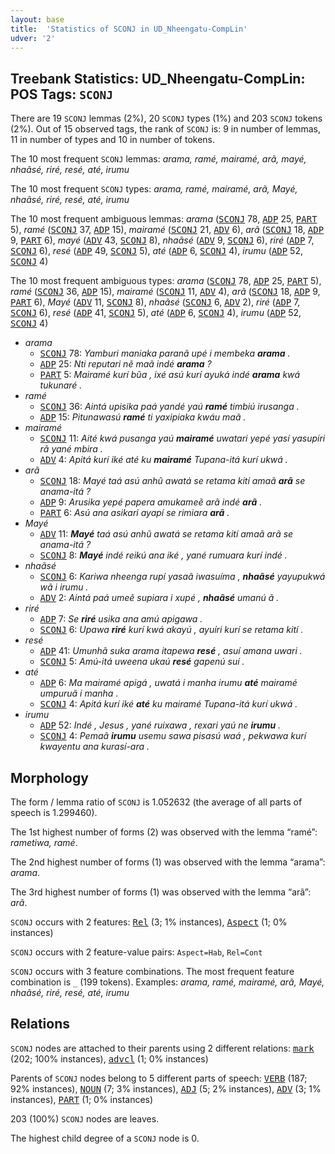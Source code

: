 ```yaml
---
layout: base
title:  'Statistics of SCONJ in UD_Nheengatu-CompLin'
udver: '2'
---
```


## Treebank Statistics: UD_Nheengatu-CompLin: POS Tags: `SCONJ`

There are 19 `SCONJ` lemmas (2%), 20 `SCONJ` types (1%) and 203 `SCONJ` tokens (2%).
Out of 15 observed tags, the rank of `SCONJ` is: 9 in number of lemmas, 11 in number of types and 10 in number of tokens.

The 10 most frequent `SCONJ` lemmas: <em>arama, ramé, mairamé, arã, mayé, nhaãsé, riré, resé, até, irumu</em>

The 10 most frequent `SCONJ` types:  <em>arama, ramé, mairamé, arã, Mayé, nhaãsé, riré, resé, até, irumu</em>

The 10 most frequent ambiguous lemmas: <em>arama</em> (<tt><a href="yrl_complin-pos-SCONJ.html">SCONJ</a></tt> 78, <tt><a href="yrl_complin-pos-ADP.html">ADP</a></tt> 25, <tt><a href="yrl_complin-pos-PART.html">PART</a></tt> 5), <em>ramé</em> (<tt><a href="yrl_complin-pos-SCONJ.html">SCONJ</a></tt> 37, <tt><a href="yrl_complin-pos-ADP.html">ADP</a></tt> 15), <em>mairamé</em> (<tt><a href="yrl_complin-pos-SCONJ.html">SCONJ</a></tt> 21, <tt><a href="yrl_complin-pos-ADV.html">ADV</a></tt> 6), <em>arã</em> (<tt><a href="yrl_complin-pos-SCONJ.html">SCONJ</a></tt> 18, <tt><a href="yrl_complin-pos-ADP.html">ADP</a></tt> 9, <tt><a href="yrl_complin-pos-PART.html">PART</a></tt> 6), <em>mayé</em> (<tt><a href="yrl_complin-pos-ADV.html">ADV</a></tt> 43, <tt><a href="yrl_complin-pos-SCONJ.html">SCONJ</a></tt> 8), <em>nhaãsé</em> (<tt><a href="yrl_complin-pos-ADV.html">ADV</a></tt> 9, <tt><a href="yrl_complin-pos-SCONJ.html">SCONJ</a></tt> 6), <em>riré</em> (<tt><a href="yrl_complin-pos-ADP.html">ADP</a></tt> 7, <tt><a href="yrl_complin-pos-SCONJ.html">SCONJ</a></tt> 6), <em>resé</em> (<tt><a href="yrl_complin-pos-ADP.html">ADP</a></tt> 49, <tt><a href="yrl_complin-pos-SCONJ.html">SCONJ</a></tt> 5), <em>até</em> (<tt><a href="yrl_complin-pos-ADP.html">ADP</a></tt> 6, <tt><a href="yrl_complin-pos-SCONJ.html">SCONJ</a></tt> 4), <em>irumu</em> (<tt><a href="yrl_complin-pos-ADP.html">ADP</a></tt> 52, <tt><a href="yrl_complin-pos-SCONJ.html">SCONJ</a></tt> 4)

The 10 most frequent ambiguous types:  <em>arama</em> (<tt><a href="yrl_complin-pos-SCONJ.html">SCONJ</a></tt> 78, <tt><a href="yrl_complin-pos-ADP.html">ADP</a></tt> 25, <tt><a href="yrl_complin-pos-PART.html">PART</a></tt> 5), <em>ramé</em> (<tt><a href="yrl_complin-pos-SCONJ.html">SCONJ</a></tt> 36, <tt><a href="yrl_complin-pos-ADP.html">ADP</a></tt> 15), <em>mairamé</em> (<tt><a href="yrl_complin-pos-SCONJ.html">SCONJ</a></tt> 11, <tt><a href="yrl_complin-pos-ADV.html">ADV</a></tt> 4), <em>arã</em> (<tt><a href="yrl_complin-pos-SCONJ.html">SCONJ</a></tt> 18, <tt><a href="yrl_complin-pos-ADP.html">ADP</a></tt> 9, <tt><a href="yrl_complin-pos-PART.html">PART</a></tt> 6), <em>Mayé</em> (<tt><a href="yrl_complin-pos-ADV.html">ADV</a></tt> 11, <tt><a href="yrl_complin-pos-SCONJ.html">SCONJ</a></tt> 8), <em>nhaãsé</em> (<tt><a href="yrl_complin-pos-SCONJ.html">SCONJ</a></tt> 6, <tt><a href="yrl_complin-pos-ADV.html">ADV</a></tt> 2), <em>riré</em> (<tt><a href="yrl_complin-pos-ADP.html">ADP</a></tt> 7, <tt><a href="yrl_complin-pos-SCONJ.html">SCONJ</a></tt> 6), <em>resé</em> (<tt><a href="yrl_complin-pos-ADP.html">ADP</a></tt> 41, <tt><a href="yrl_complin-pos-SCONJ.html">SCONJ</a></tt> 5), <em>até</em> (<tt><a href="yrl_complin-pos-ADP.html">ADP</a></tt> 6, <tt><a href="yrl_complin-pos-SCONJ.html">SCONJ</a></tt> 4), <em>irumu</em> (<tt><a href="yrl_complin-pos-ADP.html">ADP</a></tt> 52, <tt><a href="yrl_complin-pos-SCONJ.html">SCONJ</a></tt> 4)


* <em>arama</em>
  * <tt><a href="yrl_complin-pos-SCONJ.html">SCONJ</a></tt> 78: <em>Yamburi maniaka paranã upé i membeka <b>arama</b> .</em>
  * <tt><a href="yrl_complin-pos-ADP.html">ADP</a></tt> 25: <em>Nti reputari nẽ maã indé <b>arama</b> ?</em>
  * <tt><a href="yrl_complin-pos-PART.html">PART</a></tt> 5: <em>Mairamé kurí bũa , ixé asú kurí ayuká indé <b>arama</b> kwá tukunaré .</em>
* <em>ramé</em>
  * <tt><a href="yrl_complin-pos-SCONJ.html">SCONJ</a></tt> 36: <em>Aintá upisika paá yandé yaú <b>ramé</b> timbiú irusanga .</em>
  * <tt><a href="yrl_complin-pos-ADP.html">ADP</a></tt> 15: <em>Pitunawasú <b>ramé</b> ti yaxipiaka kwáu maã .</em>
* <em>mairamé</em>
  * <tt><a href="yrl_complin-pos-SCONJ.html">SCONJ</a></tt> 11: <em>Aité kwá pusanga yaú <b>mairamé</b> uwatari yepé yasí yasupiri rã yané mbira .</em>
  * <tt><a href="yrl_complin-pos-ADV.html">ADV</a></tt> 4: <em>Apitá kurí iké até ku <b>mairamé</b> Tupana-itá kurí ukwá .</em>
* <em>arã</em>
  * <tt><a href="yrl_complin-pos-SCONJ.html">SCONJ</a></tt> 18: <em>Mayé taá asú anhũ awatá se retama kití amaã <b>arã</b> se anama-itá ?</em>
  * <tt><a href="yrl_complin-pos-ADP.html">ADP</a></tt> 9: <em>Arusika yepé papera amukameẽ arã indé <b>arã</b> .</em>
  * <tt><a href="yrl_complin-pos-PART.html">PART</a></tt> 6: <em>Asú ana asikari ayapí se rimiara <b>arã</b> .</em>
* <em>Mayé</em>
  * <tt><a href="yrl_complin-pos-ADV.html">ADV</a></tt> 11: <em><b>Mayé</b> taá asú anhũ awatá se retama kití amaã arã se anama-itá ?</em>
  * <tt><a href="yrl_complin-pos-SCONJ.html">SCONJ</a></tt> 8: <em><b>Mayé</b> indé reikú ana iké , yané rumuara kurí indé .</em>
* <em>nhaãsé</em>
  * <tt><a href="yrl_complin-pos-SCONJ.html">SCONJ</a></tt> 6: <em>Kariwa nheenga rupí yasaã iwasuíma , <b>nhaãsé</b> yayupukwá wã i irumu .</em>
  * <tt><a href="yrl_complin-pos-ADV.html">ADV</a></tt> 2: <em>Aintá paá umeẽ supiara i xupé , <b>nhaãsé</b> umanú ã .</em>
* <em>riré</em>
  * <tt><a href="yrl_complin-pos-ADP.html">ADP</a></tt> 7: <em>Se <b>riré</b> usika ana amú apigawa .</em>
  * <tt><a href="yrl_complin-pos-SCONJ.html">SCONJ</a></tt> 6: <em>Upawa <b>riré</b> kurí kwá akayú , ayuíri kurí se retama kití .</em>
* <em>resé</em>
  * <tt><a href="yrl_complin-pos-ADP.html">ADP</a></tt> 41: <em>Umunhã suka arama itapewa <b>resé</b> , asuí amana uwari .</em>
  * <tt><a href="yrl_complin-pos-SCONJ.html">SCONJ</a></tt> 5: <em>Amú-itá uweena ukaú <b>resé</b> gapenú suí .</em>
* <em>até</em>
  * <tt><a href="yrl_complin-pos-ADP.html">ADP</a></tt> 6: <em>Ma mairamé apigá , uwatá i manha irumu <b>até</b> mairamé umpuruã i manha .</em>
  * <tt><a href="yrl_complin-pos-SCONJ.html">SCONJ</a></tt> 4: <em>Apitá kurí iké <b>até</b> ku mairamé Tupana-itá kurí ukwá .</em>
* <em>irumu</em>
  * <tt><a href="yrl_complin-pos-ADP.html">ADP</a></tt> 52: <em>Indé , Jesus , yané ruixawa , rexari yaú ne <b>irumu</b> .</em>
  * <tt><a href="yrl_complin-pos-SCONJ.html">SCONJ</a></tt> 4: <em>Pemaã <b>irumu</b> usemu sawa pisasú waá , pekwawa kurí kwayentu ana kurasí-ara .</em>

## Morphology

The form / lemma ratio of `SCONJ` is 1.052632 (the average of all parts of speech is 1.299460).

The 1st highest number of forms (2) was observed with the lemma “ramé”: <em>rametiwa, ramé</em>.

The 2nd highest number of forms (1) was observed with the lemma “arama”: <em>arama</em>.

The 3rd highest number of forms (1) was observed with the lemma “arã”: <em>arã</em>.

`SCONJ` occurs with 2 features: <tt><a href="yrl_complin-feat-Rel.html">Rel</a></tt> (3; 1% instances), <tt><a href="yrl_complin-feat-Aspect.html">Aspect</a></tt> (1; 0% instances)

`SCONJ` occurs with 2 feature-value pairs: `Aspect=Hab`, `Rel=Cont`

`SCONJ` occurs with 3 feature combinations.
The most frequent feature combination is `_` (199 tokens).
Examples: <em>arama, ramé, mairamé, arã, Mayé, nhaãsé, riré, resé, até, irumu</em>


## Relations

`SCONJ` nodes are attached to their parents using 2 different relations: <tt><a href="yrl_complin-dep-mark.html">mark</a></tt> (202; 100% instances), <tt><a href="yrl_complin-dep-advcl.html">advcl</a></tt> (1; 0% instances)

Parents of `SCONJ` nodes belong to 5 different parts of speech: <tt><a href="yrl_complin-pos-VERB.html">VERB</a></tt> (187; 92% instances), <tt><a href="yrl_complin-pos-NOUN.html">NOUN</a></tt> (7; 3% instances), <tt><a href="yrl_complin-pos-ADJ.html">ADJ</a></tt> (5; 2% instances), <tt><a href="yrl_complin-pos-ADV.html">ADV</a></tt> (3; 1% instances), <tt><a href="yrl_complin-pos-PART.html">PART</a></tt> (1; 0% instances)

203 (100%) `SCONJ` nodes are leaves.

The highest child degree of a `SCONJ` node is 0.

